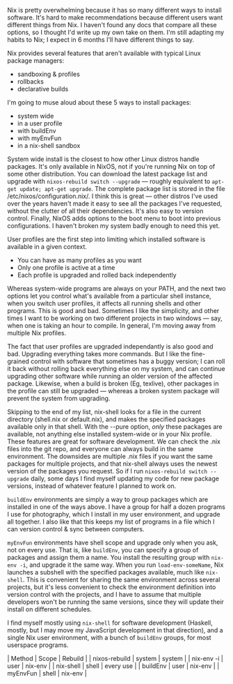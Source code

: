 Nix is pretty overwhelming because it has so many different ways to
install software.  It's hard to make recommendations because different
users want different things from Nix.  I haven't found any docs that
compare all these options, so I thought I'd write up my own take on
them.  I'm still adapting my habits to Nix; I expect in 6 months I'll
have different things to say.

Nix provides several features that aren't available with typical Linux
package managers:
- sandboxing & profiles
- rollbacks
- declarative builds

I'm going to muse aloud about these 5 ways to install packages:
- system wide
- in a user profile
- with buildEnv
- with myEnvFun
- in a nix-shell sandbox

System wide install is the closest to how other Linux distros handle
packages.  It's only available in NixOS, not if you're running Nix on
top of some other distribution. You can download the latest package
list and upgrade with `nixos-rebuild switch --upgrade` — roughly
equivalent to `apt-get update; apt-get upgrade`.  The complete package
list is stored in the file /etc/nixos/configuration.nix/.  I think
this is great — other distros I've used over the years haven't made it
easy to see all the packages I've requested, without the clutter of
all their dependencies.  It's also easy to version control. Finally,
NixOS adds options to the boot menu to boot into previous
configurations.  I haven't broken my system badly enough to need this
yet.

User profiles are the first step into limiting which installed
software is available in a given context.
- You can have as many profiles as you want
- Only one profile is active at a time
- Each profile is upgraded and rolled back independently

Whereas system-wide programs are always on your PATH, and the next two
options let you control what's available from a particular shell
instance, when you switch user profiles, it affects all running shells
and other programs.  This is good and bad. Sometimes I like the
simplicity, and other times I want to be working on two different
projects in two windows — say, when one is taking an hour to compile.
In general, I'm moving away from multiple Nix profiles.

The fact that user profiles are upgraded independantly is also good
and bad.  Upgrading everything takes more commands.  But I like the
fine-grained control with software that sometimes has a buggy version;
I can roll it back without rolling back everything else on my system,
and can continue upgrading other software while running an older
version of the affected package.  Likewise, when a build is broken
(Eg, texlive), other packages in the profile can still be upgraded —
whereas a broken system package will prevent the system from
upgrading.

Skipping to the end of my list, nix-shell looks for a file in the
current directory (shell.nix or default.nix), and makes the specified
packages available only in that shell. With the --pure option, *only*
these packages are available, not anything else installed system-wide
or in your Nix profile.  These features are great for software
development.  We can check the .nix files into the git repo, and
everyone can always build in the same environment.  The downsides are
multiple .nix files if you want the same packages for multiple
projects, and that nix-shell always uses the newest version of the
packages you request.  So if I run `nixos-rebuild switch --upgrade`
daily, some days I find myself updating my code for new package
versions, instead of whatever feature I planned to work on.

`buildEnv` environments are simply a way to group packages which are
installed in one of the ways above.  I have a group for half a dozen
programs I use for photography, which I install in my user
environment, and upgrade all together.  I also like that this keeps my
list of programs in a file which I can version control & sync between
computers.

`myEnvFun` environments have shell scope and upgrade only when you
ask, not on every use.  That is, like `buildEnv`, you can specify a
group of packages and assign them a name.  You install the resulting
group with `nix-env -i`, and upgrade it the same way.  When you run
`load-env-someName`, Nix launches a subshell with the specified
packages available, much like `nix-shell`.  This is convenient for
sharing the same environment across several projects, but it's less
convenient to check the environment definition into version control
with the projects, and I have to assume that multiple developers won't
be running the same versions, since they will update their install on
different schedules.

I find myself mostly using `nix-shell` for software development
(Haskell, mostly, but I may move my JavaScript development in that
direction), and a single Nix user environment, with a bunch of
`buildEnv` groups, for most userspace programs.

| Method        | Scope  | Rebuild   |
| nixos-rebuild | system | system    |
| nix-env -i    | user   | nix-env   |
| nix-shell     | shell  | every use |
| buildEnv      | user   | nix-env   |
| myEnvFun      | shell  | nix-env   | 
  

